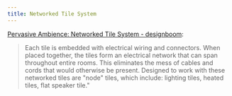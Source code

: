 ```yaml
---
title: Networked Tile System
---
```


[Pervasive Ambience: Networked Tile System - designboom](http://www.designboom.com/contest/view.php?contest_pk=2&amp;item_pk=368&amp;p=2):

>Each tile is embedded with electrical wiring and connectors. When placed together, the tiles form an electrical network that can span throughout entire rooms. This eliminates the mess of cables and cords that would otherwise be present. Designed to work with these networked tiles are &quot;node&quot; tiles, which include: lighting tiles, heated tiles, flat speaker tile.&quot;
